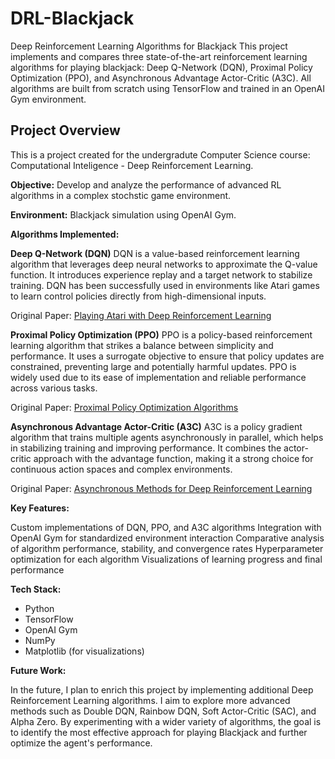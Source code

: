 # DRL-Blackjack

Deep Reinforcement Learning Algorithms for Blackjack
This project implements and compares three state-of-the-art reinforcement learning algorithms for playing blackjack: Deep Q-Network (DQN), Proximal Policy Optimization (PPO), and Asynchronous Advantage Actor-Critic (A3C). All algorithms are built from scratch using TensorFlow and trained in an OpenAI Gym environment.

## Project Overview

This is a project created for the undergradute Computer Science course: Computational Inteligence - Deep Reinforcement Learning.

**Objective:** Develop and analyze the performance of advanced RL algorithms in a complex stochstic game environment.

**Environment:** Blackjack simulation using OpenAI Gym.

**Algorithms Implemented:**

**Deep Q-Network (DQN)**
DQN is a value-based reinforcement learning algorithm that leverages deep neural networks to approximate the Q-value function. It introduces experience replay and a target network to stabilize training. DQN has been successfully used in environments like Atari games to learn control policies directly from high-dimensional inputs.

Original Paper: [Playing Atari with Deep Reinforcement Learning](https://arxiv.org/abs/1312.5602)

**Proximal Policy Optimization (PPO)**
PPO is a policy-based reinforcement learning algorithm that strikes a balance between simplicity and performance. It uses a surrogate objective to ensure that policy updates are constrained, preventing large and potentially harmful updates. PPO is widely used due to its ease of implementation and reliable performance across various tasks.

Original Paper: [Proximal Policy Optimization Algorithms](https://arxiv.org/abs/1707.06347)

**Asynchronous Advantage Actor-Critic (A3C)**
A3C is a policy gradient algorithm that trains multiple agents asynchronously in parallel, which helps in stabilizing training and improving performance. It combines the actor-critic approach with the advantage function, making it a strong choice for continuous action spaces and complex environments.

Original Paper: [Asynchronous Methods for Deep Reinforcement Learning](https://arxiv.org/abs/1602.01783)

**Key Features:**

Custom implementations of DQN, PPO, and A3C algorithms
Integration with OpenAI Gym for standardized environment interaction
Comparative analysis of algorithm performance, stability, and convergence rates
Hyperparameter optimization for each algorithm
Visualizations of learning progress and final performance

**Tech Stack:**
- Python
- TensorFlow
- OpenAI Gym
- NumPy
- Matplotlib (for visualizations)

**Future Work:**

In the future, I plan to enrich this project by implementing additional Deep Reinforcement Learning algorithms. I aim to explore more advanced methods such as Double DQN, Rainbow DQN, Soft Actor-Critic (SAC), and Alpha Zero. By experimenting with a wider variety of algorithms, the goal is to identify the most effective approach for playing Blackjack and further optimize the agent's performance.

